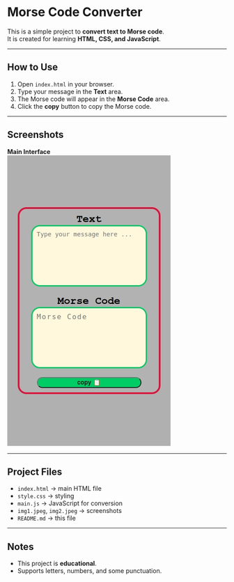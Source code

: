 # Morse Code Converter

This is a simple project to **convert text to Morse code**.  
It is created for learning **HTML, CSS, and JavaScript**.

---

## How to Use

1. Open `index.html` in your browser.
2. Type your message in the **Text** area.
3. The Morse code will appear in the **Morse Code** area.
4. Click the **copy** button to copy the Morse code.

---

## Screenshots

**Main Interface**  
![Morse Code Interface](img.jpeg)

---

## Project Files

- `index.html` → main HTML file  
- `style.css` → styling  
- `main.js` → JavaScript for conversion  
- `img1.jpeg`, `img2.jpeg` → screenshots  
- `README.md` → this file  

---

## Notes

- This project is **educational**.  
- Supports letters, numbers, and some punctuation.